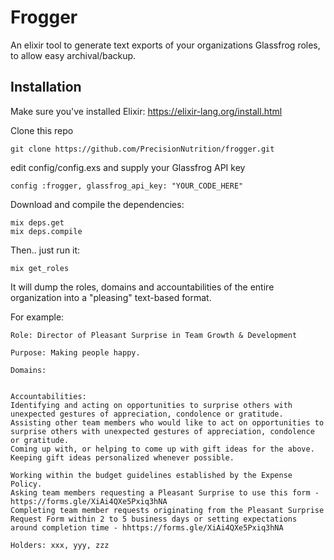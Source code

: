 # Frogger

An elixir tool to generate text exports of your organizations Glassfrog roles, to allow easy archival/backup.

## Installation

Make sure you've installed Elixir: https://elixir-lang.org/install.html

Clone this repo

```
git clone https://github.com/PrecisionNutrition/frogger.git
```

edit config/config.exs and supply your Glassfrog API key

```
config :frogger, glassfrog_api_key: "YOUR_CODE_HERE"
```

Download and compile the dependencies:

```
mix deps.get
mix deps.compile
```

Then.. just run it:

```
mix get_roles
```

It will dump the roles, domains and accountabilities of the entire organization into a "pleasing" text-based format.

For example:

```
Role: Director of Pleasant Surprise in Team Growth & Development

Purpose: Making people happy.

Domains:


Accountabilities:
Identifying and acting on opportunities to surprise others with unexpected gestures of appreciation, condolence or gratitude.
Assisting other team members who would like to act on opportunities to surprise others with unexpected gestures of appreciation, condolence or gratitude.
Coming up with, or helping to come up with gift ideas for the above.
Keeping gift ideas personalized whenever possible.

Working within the budget guidelines established by the Expense Policy.
Asking team members requesting a Pleasant Surprise to use this form - https://forms.gle/XiAi4QXe5Pxiq3hNA
Completing team member requests originating from the Pleasant Surprise Request Form within 2 to 5 business days or setting expectations around completion time - hhttps://forms.gle/XiAi4QXe5Pxiq3hNA

Holders: xxx, yyy, zzz
```
